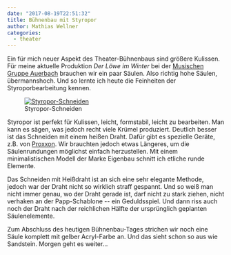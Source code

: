 ```yaml
---
date: "2017-08-19T22:51:32"
title: Bühnenbau mit Styropor
author: Mathias Wellner
categories:
  - theater
---
```

Ein für mich neuer Aspekt des Theater-Bühnenbaus sind größere Kulissen. Für meine aktuelle Produktion _Der Löwe im Winter_ bei der [Musischen Gruppe Auerbach](https://mga-darmstadt.de/) brauchen wir ein paar Säulen. Also richtig hohe Säulen, übermannshoch. Und so lernte ich heute die Feinheiten der Styroporbearbeitung kennen. 

<figure>
  <a href="https://www.flickr.com/photos/mwellner/36629352426" title="Styropor-Schneiden">  
    <img srcset="https://farm5.staticflickr.com/4366/36629352426_2c3072cfaf_n.jpg 320w, https://farm5.staticflickr.com/4366/36629352426_2c3072cfaf_c.jpg 800w" src="https://farm5.staticflickr.com/4366/36629352426_2c3072cfaf_c.jpg" alt="Styropor-Schneiden">
  </a>
  <figcaption>Styropor-Schneiden</figcaption>
</figure>

<!--more-->

Styropor ist perfekt für Kulissen, leicht, formstabil, leicht zu bearbeiten. Man kann es sägen, was jedoch recht viele Krümel produziert. Deutlich besser ist das Schneiden mit einem heißen Draht. Dafür gibt es spezielle Geräte, z.B. von [Proxxon](http://www.proxxon.com/de/micromot/27082.php). Wir brauchten jedoch etwas Längeres, um die Säulenrundungen möglichst einfach herzustellen. Mit einem minimalistischen Modell der Marke Eigenbau schnitt ich etliche runde Elemente. 

Das Schneiden mit Heißdraht ist an sich eine sehr elegante Methode, jedoch war der Draht nicht so wirklich straff gespannt. Und so weiß man nicht immer genau, wo der Draht gerade ist, darf nicht zu stark ziehen, nicht verhaken an der Papp-Schablone -- ein Geduldsspiel. Und dann riss auch noch der Draht nach der reichlichen Hälfte der ursprünglich geplanten Säulenelemente. 

Zum Abschluss des heutigen Bühnenbau-Tages strichen wir noch eine Säule komplett mit gelber Acryl-Farbe an. Und das sieht schon so aus wie Sandstein. Morgen geht es weiter...